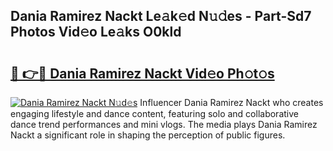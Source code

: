 ## Dania Ramirez Nackt Le𝚊k𝚎d N𝚞𝚍es - Part-Sd7 Photos Vid𝚎o Le𝚊ks O0kld

# <h2><a href="http://fbag6o.evod.top/?m=Dania+Ramirez+Nackt">🔗 👉🔴 Dania Ramirez Nackt Vid𝚎o Ph𝚘t𝚘s</a></h2>

[![Dania Ramirez Nackt N𝚞d𝚎s](https://i.imgur.com/8V9OHl7.gif)](http://fbag6o.evod.top/?m=Dania+Ramirez+Nackt)
Influencer Dania Ramirez Nackt who creates engaging lifestyle and dance content, featuring solo and collaborative dance trend performances and mini vlogs. The media plays Dania Ramirez Nackt a significant role in shaping the perception of public figures. 

